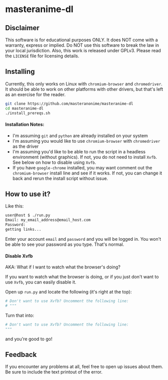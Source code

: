 # masteranime-dl

## Disclaimer

This software is for educational purposes ONLY.
It does NOT come with a warranty, express or implied.
Do NOT use this software to break the law in your local jurisdiction.
Also, this work is released under GPLv3.
Please read the `LICENSE` file for licensing details.


## Installing

Currently, this only works on Linux with `chromium-browser` and `chromedriver`.
It should be able to work on other platforms with other drivers,
but that's left as an exercise for the reader.

```bash
git clone https://github.com/masteranonime/masteranime-dl
cd masteranime-dl
./install_prereqs.sh
```


#### Installation Notes:

* I'm assuming `git` and `python` are already installed on your system
* I'm assuming you would like to use `chromium-browser` with `chromedriver` as the driver
* I'm assuming you'd like to be able to run the script in a headless environment (without graphics).
If not, you do not need to install `Xvfb`.
See below on how to disable using `Xvfb`.
* If you have `google-chrome` installed, you may want comment out the `chromium-browser` install line and see if it works.
If not, you can change it back and rerun the install script without issue.


## How to use it?

Like this:

```bash
user@host $ ./run.py
Email: my_email_address@email_host.com
Password: 
getting links...
```

Enter your account `email` and `password` and you will be logged in.
You won't be able to see your password as you type.
That's normal.


#### Disable Xvfb

AKA: What if I want to watch what the browser's doing?

If you want to watch what the browser is doing,
or if you just don't want to use `Xvfb`,
you can easily disable it.

Open up `run.py` and locate the following (it's right at the top):

```python
# Don't want to use Xvfb? Uncomment the following line:
# """
```

Turn that into:


```python
# Don't want to use Xvfb? Uncomment the following line:
"""
```

and you're good to go!


## Feedback

If you encounter any problems at all, feel free to open up issues about them.
Be sure to include the text printout of the error.


